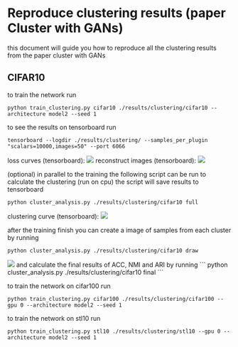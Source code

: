 # Reproduce clustering results (paper Cluster with GANs)
this document will guide you how to reproduce all the clustering results from the paper cluster with GANs  
## CIFAR10
to train the network run
```
python train_clustering.py cifar10 ./results/clustering/cifar10 --architecture model2 --seed 1
```
to see the results on tensorboard run
```
tensorboard --logdir ./results/clustering/ --samples_per_plugin "scalars=10000,images=50" --port 6066
```
loss curves (tensorboard):
<img src="images/clustering/cifar10/loss.png"/>
reconstruct images (tensorboard):
<img src="images/clustering/cifar10/rec.png"/>

(optional) in parallel to the training the following script can be run to calculate the clustering (run on cpu) the script will save results to tensorboard
```
python cluster_analysis.py ./results/clustering/cifar10 full
```
clustering curve (tensorboard):
<img src="images/clustering/cifar10/cluster_curve.png"/>

after the training finish you can create a image of samples from each cluster by running
```
python cluster_analysis.py ./results/clustering/cifar10 draw
```
<img src="images/clustering/cifar10/cluster_samples.png"/>
and calculate the final results of ACC, NMI and ARI by running
```
python cluster_analysis.py ./results/clustering/cifar10 final
```

to train the network on cifar100 run
```
python train_clustering.py cifar100 ./results/clustering/cifar100 --gpu 0 --architecture model2 --seed 1
```
to train the network on stl10 run
```
python train_clustering.py stl10 ./results/clustering/stl10 --gpu 0 --architecture model2 --seed 1
```



 
